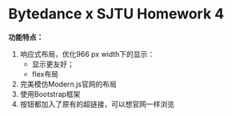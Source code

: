# **Bytedance x SJTU Homework 4**

**功能特点：**

1. 响应式布局，优化966 px width下的显示：
   * 显示更友好；
   * flex布局
2. 完美模仿Modern.js官网的布局
3. 使用Bootstrap框架
4. 按钮都加入了原有的超链接，可以想官网一样浏览
